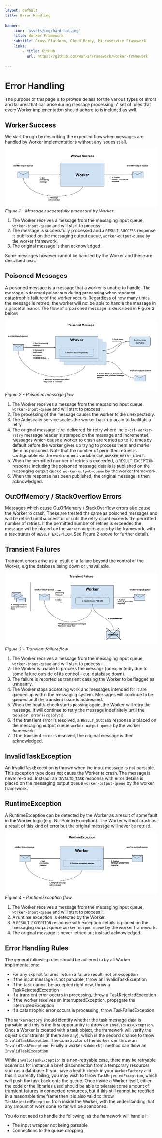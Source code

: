 ```yaml
---
layout: default
title: Error Handling

banner:
    icon: 'assets/img/hard-hat.png'
    title: Worker Framework
    subtitle: Cross Platform, Cloud Ready, Microservice Framework
    links:
        - title: GitHub
          url: https://github.com/WorkerFramework/worker-framework
          
---
```


# Error Handling

The purpose of this page is to provide details for the various types of errors and failures that can arise during message processing. A set of rules that every Worker implementation should adhere to is included as well.

## Worker Success
We start though by describing the expected flow when messages are handled by Worker implementations without any issues at all.

![Success Worker Flow](images/WorkerSuccessFlow.png)
*Figure 1 - Message successfully processed by Worker*

1. The Worker receives a message from the messaging input queue, `worker-input-queue` and will start to process it.
2. The message is successfully processed and a `RESULT_SUCCESS` response is published on the messaging output queue, `worker-output-queue` by the worker framework.
3. The original message is then acknowledged.

Some messages however cannot be handled by the Worker and these are described next.

## Poisoned Messages
A poisoned message is a message that a worker is unable to handle. The message is deemed poisonous during processing when repeated catastrophic failure of the worker occurs. Regardless of how many times the message is retried, the worker will not be able to handle the message in a graceful manor. The flow of a poisoned message is described in Figure 2 below:

![Poisoned Messages](images/PoisonedMessage.png)
*Figure 2 - Poisoned message flow*

1. The Worker receives a message from the messaging input queue, `worker-input-queue` and will start to process it.
2. The processing of the message causes the worker to die unexpectedly.
3. The Autoscaler service scales the worker back up again to facilitate a retry.
4. The original message is re-delivered for retry where the `x-caf-worker-retry` message header is stamped on the message and incremented. Messages which cause a worker to crash are retried up to 10 times by default before the worker gives up trying to process them and marks them as poisoned. Note that the number of permitted retries is configurable via the environment variable `CAF_WORKER_RETRY_LIMIT`.
5. When the permitted number of retries is exceeded, a `RESULT_EXCEPTION` response including the poisoned message details is published on the messaging output queue `worker-output-queue` by the worker framework.
6. When the response has been published, the original message is then acknowledged.

## OutOfMemory / StackOverflow Errors
Messages which cause OutOfMemory / StackOverflow errors also cause the Worker to crash. These are treated the same as poisoned messages and will be retried until successful or until the retry count exceeds the permitted number of retries.  If the permitted number of retries is exceeded the message will be placed on the `worker-output-queue` by the framework, with a task status of `RESULT_EXCEPTION`. See Figure 2 above for further details.

## Transient Failures
Transient errors arise as a result of a failure beyond the control of the Worker, e.g the database being down or unavailable.

![Transient Failure](images/TransientFailure.png)
*Figure 3 - Transient failure flow*

1. The Worker receives a message from the messaging input queue, `worker-input-queue` and will start to process it.
2. The Worker is unable to process the message (unexpectedly due to some failure outside of its control - e.g. database down).
3. The failure is reported as transient causing the Worker to be flagged as unhealthy.
4. The Worker stops accepting work and messages intended for it are queued up within the messaging system. Messages will continue to be queued until the transient issue is addressed.
5. When the health-check starts passing again, the Worker will retry the message. It will continue to retry the message indefinitely until the transient error is resolved.
6. If the transient error is resolved, a `RESULT_SUCCESS` response is placed on the messaging output queue `worker-output-queue` by the worker framework.
7. If the transient error is resolved, the original message is then acknowledged.
 
## InvalidTaskException
An InvalidTaskException is thrown when the input message is not parsable. This exception type does not cause the Worker to crash. The message is never re-tried. Instead, an `INVALID_TASK` response with error details is placed on the messaging output queue `worker-output-queue` by the worker framework.

## RuntimeException
A RuntimeException can be detected by the Worker as a result of some fault in the Worker logic (e.g. NullPointerException). The Worker will not crash as a result of this kind of error but the original message will never be retried.

![Result Exception](images/RuntimeException.png)
*Figure 4 - RuntimeException flow*

1. The Worker receives a message from the messaging input queue, `worker-input-queue` and will start to process it.
2. A runtime exception is detected by the Worker.
3. A `RESULT_EXCEPTION` response with exception details is placed on the messaging output queue `worker-output-queue` by the worker framework.
4. The original message is never retried but instead acknowledged.

## Error Handling Rules
The general following rules should be adhered to by all Worker implementations:

 - For any explicit failures, return a failure result, not an exception
 - If the input message is not parsable, throw an InvalidTaskException
 - If the task cannot be accepted right now, throw a TaskRejectedException
 - If a transient error occurs in processing, throw a TaskRejectedException
 - If the worker receives an InterruptedException, propagate the InterruptedException
 - If a catastrophic error occurs in processing, throw TaskFailedException

 The `WorkerFactory` should identify whether the task message data is
 parsable and this is the first opportunity to throw an `InvalidTaskException`.
 Once a Worker is created with a task object, the framework will verify the
 object's constraints (if there are any), which is the second chance to throw
 `InvalidTaskException`. The constructor of the `Worker` can throw an
 `InvalidTaskException`. Finally a worker's `doWork()` method can thow an
 `InvalidTaskException`.

 While `InvalidTaskException` is a non-retryable case, there may be retryable
 scenarios for instance a brief disconnection from a temporary resources such as
 a database. If you have a health check in your `WorkerFactory` and this is
 currently failing, you may wish to throw `TaskRejectedException`, which will
 push the task back onto the queue. Once inside a Worker itself, either the
 code or the libraries used should be able to tolerate some amount of transient
 failures in connected resources, but if this still cannot be rectified in a
 reasonable time frame then it is also valid to throw `TaskRejectedException` from
 inside the Worker, with the understanding that any amount of work done so
 far will be abandoned.

 You do not need to handle the following, as the framework will handle it:

 - The input wrapper not being parsable
 - Connections to the queue dropping
